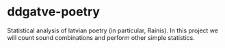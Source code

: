# ddgatve-poetry
Statistical analysis of latvian poetry (in particular, Rainis). 
In this project we will
count sound combinations and perform other simple statistics.
